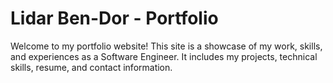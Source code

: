 # Lidar Ben-Dor - Portfolio

Welcome to my portfolio website! 
This site is a showcase of my work, skills, and experiences as a Software Engineer. 
It includes my projects, technical skills, resume, and contact information.
